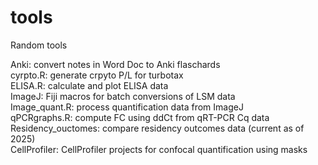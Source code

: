 # tools
Random tools 

Anki: convert notes in Word Doc to Anki flaschards\
cyrpto.R: generate crpyto P/L for turbotax \
ELISA.R: calculate and plot ELISA data \
ImageJ: Fiji macros for batch conversions of LSM data \
Image_quant.R: process quantification data from ImageJ \
qPCRgraphs.R: compute FC using ddCt from qRT-PCR Cq data\
Residency_ouctomes: compare residency outcomes data (current as of 2025)\
CellProfiler: CellProfiler projects for confocal quantification using masks
